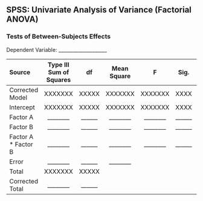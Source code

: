 ## SPSS: Univariate Analysis of Variance (Factorial ANOVA)

### Tests of Between-Subjects Effects

Dependent Variable: \_\_\_\_\_\_\_\_\_\_\_\_\_\_\_\_\_\_\_\_

|Source|Type III Sum of Squares|df|Mean Square|F|Sig.|Partial Eta Squared|
| :- | :-: | :-: | :-: | :-: | :-: | :-: |
|Corrected Model|XXXXXXX|XXXXX|XXXXXXX|XXXXXXX|XXXX|XXXX|
|Intercept|XXXXXXX|XXXXX|XXXXXXX|XXXXXXX|XXXX|XXXX|
|Factor A|\_\_\_\_\_\_\_\_|\_\_\_\_\_\_|\_\_\_\_\_\_\_\_|\_\_\_\_\_\_\_\_|\_\_\_\_\_\_|\_\_\_\_\_\_|
|Factor B|\_\_\_\_\_\_\_\_|\_\_\_\_\_\_|\_\_\_\_\_\_\_\_|\_\_\_\_\_\_\_\_|\_\_\_\_\_\_|\_\_\_\_\_\_|
|Factor A \* Factor B|\_\_\_\_\_\_\_\_|\_\_\_\_\_\_|\_\_\_\_\_\_\_\_|\_\_\_\_\_\_\_\_|\_\_\_\_\_\_|\_\_\_\_\_\_|
|Error|\_\_\_\_\_\_\_\_|\_\_\_\_\_\_|\_\_\_\_\_\_\_\_||||
|Total|XXXXXXX|XXXXX|||||
|Corrected Total|\_\_\_\_\_\_\_\_|\_\_\_\_\_\_|||||
